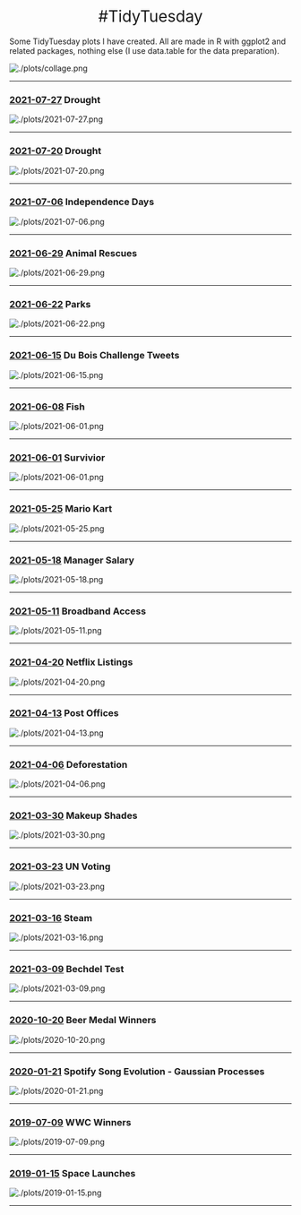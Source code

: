 <h1 style="font-weight:normal" align="center">
  &nbsp;#TidyTuesday&nbsp;
</h1>


Some TidyTuesday plots I have created. All are made in R with ggplot2 and related packages, nothing else (I use data.table for the data preparation).

![./plots/collage.png](https://raw.githubusercontent.com/josephedwardoreilly/TidyTuesday/master/plots/collage.png)

***

### [2021-07-27](https://github.com/josephedwardoreilly/TidyTuesday/blob/master/src/tt_Olympics.R) ‍ Drought
![./plots/2021-07-27.png](https://raw.githubusercontent.com/josephedwardoreilly/TidyTuesday/master/plots/2021-07-27.png)

***

### [2021-07-20](https://github.com/josephedwardoreilly/TidyTuesday/blob/master/src/tt_Drought.R) ‍ Drought
![./plots/2021-07-20.png](https://raw.githubusercontent.com/josephedwardoreilly/TidyTuesday/master/plots/2021-07-20.png)

***

### [2021-07-06](https://github.com/josephedwardoreilly/TidyTuesday/blob/master/src/tt_Independence.R) ‍ Independence Days
![./plots/2021-07-06.png](https://raw.githubusercontent.com/josephedwardoreilly/TidyTuesday/master/plots/2021-07-06.png)

***

### [2021-06-29](https://github.com/josephedwardoreilly/TidyTuesday/blob/master/src/tt_Animals.R) ‍ Animal Rescues
![./plots/2021-06-29.png](https://raw.githubusercontent.com/josephedwardoreilly/TidyTuesday/master/plots/2021-06-29.png)

***

### [2021-06-22](https://github.com/josephedwardoreilly/TidyTuesday/blob/master/src/tt_Parks.R) ‍ Parks
![./plots/2021-06-22.png](https://raw.githubusercontent.com/josephedwardoreilly/TidyTuesday/master/plots/2021-06-22.png)

***

### [2021-06-15](https://github.com/josephedwardoreilly/TidyTuesday/blob/master/src/tt_Dubois.R) ‍ Du Bois Challenge Tweets
![./plots/2021-06-15.png](https://raw.githubusercontent.com/josephedwardoreilly/TidyTuesday/master/plots/2021-06-15.png)

***

### [2021-06-08](https://github.com/josephedwardoreilly/TidyTuesday/blob/master/src/tt_Fish.R) ‍ Fish 
![./plots/2021-06-01.png](https://raw.githubusercontent.com/josephedwardoreilly/TidyTuesday/master/plots/2021-06-08.png)

***

### [2021-06-01](https://github.com/josephedwardoreilly/TidyTuesday/blob/master/src/tt_Survivor.R) ‍ Survivior 
![./plots/2021-06-01.png](https://raw.githubusercontent.com/josephedwardoreilly/TidyTuesday/master/plots/2021-06-01.png)

***

### [2021-05-25](https://github.com/josephedwardoreilly/TidyTuesday/blob/master/src/tt_Mario_Kart.R) ‍ Mario Kart 
![./plots/2021-05-25.png](https://raw.githubusercontent.com/josephedwardoreilly/TidyTuesday/master/plots/2021-05-25.png)

***

### [2021-05-18](https://github.com/josephedwardoreilly/TidyTuesday/blob/master/src/tt_Manager.R) ‍ Manager Salary 
![./plots/2021-05-18.png](https://raw.githubusercontent.com/josephedwardoreilly/TidyTuesday/master/plots/2021-05-18.png)

***

### [2021-05-11](https://github.com/josephedwardoreilly/TidyTuesday/blob/master/src/tt_Broadband.R) ‍ Broadband Access 
![./plots/2021-05-11.png](https://raw.githubusercontent.com/josephedwardoreilly/TidyTuesday/master/plots/2021-05-11.png)

***

### [2021-04-20](https://github.com/josephedwardoreilly/TidyTuesday/blob/master/src/tt_Netflix.R) ‍ Netflix Listings 
![./plots/2021-04-20.png](https://raw.githubusercontent.com/josephedwardoreilly/TidyTuesday/master/plots/2021-04-20.png)

***

### [2021-04-13](https://github.com/josephedwardoreilly/TidyTuesday/blob/master/src/tt_Post.R) ‍ Post Offices
![./plots/2021-04-13.png](https://raw.githubusercontent.com/josephedwardoreilly/TidyTuesday/master/plots/2021-04-13.png)

***

### [2021-04-06](https://github.com/josephedwardoreilly/TidyTuesday/blob/master/src/tt_Deforestation.R) ‍ Deforestation
![./plots/2021-04-06.png](https://raw.githubusercontent.com/josephedwardoreilly/TidyTuesday/master/plots/2021-04-06.png)

***

### [2021-03-30](https://github.com/josephedwardoreilly/TidyTuesday/blob/master/src/tt_Sephora.R) ‍ Makeup Shades
![./plots/2021-03-30.png](https://raw.githubusercontent.com/josephedwardoreilly/TidyTuesday/master/plots/2021-03-30.png)

***

### [2021-03-23](https://github.com/josephedwardoreilly/TidyTuesday/blob/master/src/tt_UN.R) ‍ UN Voting
![./plots/2021-03-23.png](https://raw.githubusercontent.com/josephedwardoreilly/TidyTuesday/master/plots/2021-03-23.png)

***

### [2021-03-16](https://github.com/josephedwardoreilly/TidyTuesday/blob/master/src/tt_Steam.R) ‍ Steam
![./plots/2021-03-16.png](https://raw.githubusercontent.com/josephedwardoreilly/TidyTuesday/master/plots/2021-03-16.png)

***

### [2021-03-09](https://github.com/josephedwardoreilly/TidyTuesday/blob/master/src/tt_Bechdel.R) ‍ Bechdel Test
![./plots/2021-03-09.png](https://raw.githubusercontent.com/josephedwardoreilly/TidyTuesday/master/plots/2021-03-09.png)

***

### [2020-10-20](https://github.com/josephedwardoreilly/TidyTuesday/blob/master/src/tt_Beer.R) ‍ Beer Medal Winners
![./plots/2020-10-20.png](https://raw.githubusercontent.com/josephedwardoreilly/TidyTuesday/master/plots/2020-10-20.png)

***

### [2020-01-21](https://github.com/josephedwardoreilly/TidyTuesday/blob/master/src/tt_Spotify.R) ‍ Spotify Song Evolution - Gaussian Processes
![./plots/2020-01-21.png](https://raw.githubusercontent.com/josephedwardoreilly/TidyTuesday/master/plots/2020-01-21.png)

***

### [2019-07-09](https://github.com/josephedwardoreilly/TidyTuesday/blob/master/src/tt_WWC.R) ‍ WWC Winners
![./plots/2019-07-09.png](https://raw.githubusercontent.com/josephedwardoreilly/TidyTuesday/master/plots/2019-07-09.png)

***

### [2019-01-15](https://github.com/josephedwardoreilly/TidyTuesday/blob/master/src/tt_launches.R) ‍ Space Launches
![./plots/2019-01-15.png](https://raw.githubusercontent.com/josephedwardoreilly/TidyTuesday/master/plots/2019-01-15.png)

***

